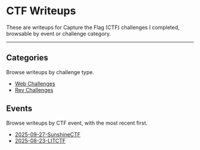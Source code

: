 # CTF Writeups

These are writeups for Capture the Flag (CTF) challenges I completed, browsable by event or challenge category.

---

## Categories
Browse writeups by challenge type.

- [Web Challenges](Web-Challenges.md)
- [Rev Challenges](Rev-Challenges.md)

## Events
Browse writeups by CTF event, with the most recent first.

- [2025-09-27-SunshineCTF](All-CTF-Challenges/2025-09-27-SunshineCTF/)
- [2025-08-23-LITCTF](All-CTF-Challenges/2025-08-23-LITCTF)
